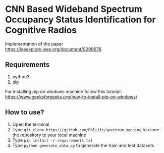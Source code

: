 # CNN Based Wideband Spectrum Occupancy Status Identification for Cognitive Radios

Implementation of the paper https://ieeexplore.ieee.org/document/9299678.

## Requirements

1. python3 
2. pip

For installing pip on windows machine follow this tutorial: https://www.geeksforgeeks.org/how-to-install-pip-on-windows/

## How to use?
1. Open the terminal
2. Type ```git clone https://github.com/Rhliiit/spectrum_sensing``` to clone the repository to your local machine
3. Type ```pip install -r requirements.txt```
5. Type ```python generate_data.py``` to generate the train and test datasets


